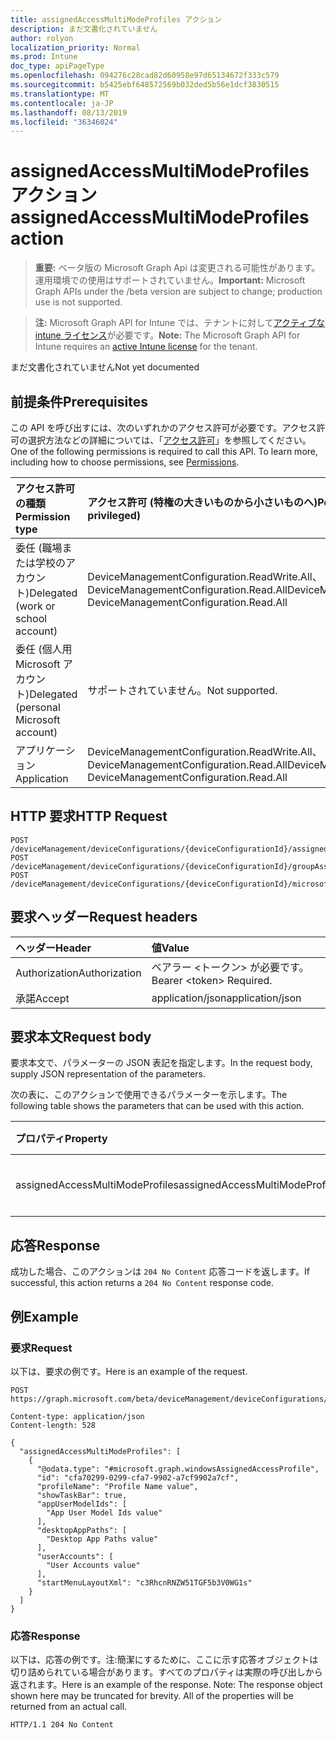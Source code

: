 ```yaml
---
title: assignedAccessMultiModeProfiles アクション
description: まだ文書化されていません
author: rolyon
localization_priority: Normal
ms.prod: Intune
doc_type: apiPageType
ms.openlocfilehash: 094276c28cad82d60958e97d65134672f333c579
ms.sourcegitcommit: b5425ebf648572569b032ded5b56e1dcf3830515
ms.translationtype: MT
ms.contentlocale: ja-JP
ms.lasthandoff: 08/13/2019
ms.locfileid: "36346024"
---
```

# <a name="assignedaccessmultimodeprofiles-action"></a><span data-ttu-id="d1fbc-103">assignedAccessMultiModeProfiles アクション</span><span class="sxs-lookup"><span data-stu-id="d1fbc-103">assignedAccessMultiModeProfiles action</span></span>

> <span data-ttu-id="d1fbc-104">**重要:** ベータ版の Microsoft Graph Api は変更される可能性があります。運用環境での使用はサポートされていません。</span><span class="sxs-lookup"><span data-stu-id="d1fbc-104">**Important:** Microsoft Graph APIs under the /beta version are subject to change; production use is not supported.</span></span>

> <span data-ttu-id="d1fbc-105">**注:** Microsoft Graph API for Intune では、テナントに対して[アクティブな intune ライセンス](https://go.microsoft.com/fwlink/?linkid=839381)が必要です。</span><span class="sxs-lookup"><span data-stu-id="d1fbc-105">**Note:** The Microsoft Graph API for Intune requires an [active Intune license](https://go.microsoft.com/fwlink/?linkid=839381) for the tenant.</span></span>

<span data-ttu-id="d1fbc-106">まだ文書化されていません</span><span class="sxs-lookup"><span data-stu-id="d1fbc-106">Not yet documented</span></span>

## <a name="prerequisites"></a><span data-ttu-id="d1fbc-107">前提条件</span><span class="sxs-lookup"><span data-stu-id="d1fbc-107">Prerequisites</span></span>
<span data-ttu-id="d1fbc-p101">この API を呼び出すには、次のいずれかのアクセス許可が必要です。アクセス許可の選択方法などの詳細については、「[アクセス許可](/graph/permissions-reference)」を参照してください。</span><span class="sxs-lookup"><span data-stu-id="d1fbc-p101">One of the following permissions is required to call this API. To learn more, including how to choose permissions, see [Permissions](/graph/permissions-reference).</span></span>

|<span data-ttu-id="d1fbc-110">アクセス許可の種類</span><span class="sxs-lookup"><span data-stu-id="d1fbc-110">Permission type</span></span>|<span data-ttu-id="d1fbc-111">アクセス許可 (特権の大きいものから小さいものへ)</span><span class="sxs-lookup"><span data-stu-id="d1fbc-111">Permissions (from most to least privileged)</span></span>|
|:---|:---|
|<span data-ttu-id="d1fbc-112">委任 (職場または学校のアカウント)</span><span class="sxs-lookup"><span data-stu-id="d1fbc-112">Delegated (work or school account)</span></span>|<span data-ttu-id="d1fbc-113">DeviceManagementConfiguration.ReadWrite.All、DeviceManagementConfiguration.Read.All</span><span class="sxs-lookup"><span data-stu-id="d1fbc-113">DeviceManagementConfiguration.ReadWrite.All, DeviceManagementConfiguration.Read.All</span></span>|
|<span data-ttu-id="d1fbc-114">委任 (個人用 Microsoft アカウント)</span><span class="sxs-lookup"><span data-stu-id="d1fbc-114">Delegated (personal Microsoft account)</span></span>|<span data-ttu-id="d1fbc-115">サポートされていません。</span><span class="sxs-lookup"><span data-stu-id="d1fbc-115">Not supported.</span></span>|
|<span data-ttu-id="d1fbc-116">アプリケーション</span><span class="sxs-lookup"><span data-stu-id="d1fbc-116">Application</span></span>|<span data-ttu-id="d1fbc-117">DeviceManagementConfiguration.ReadWrite.All、DeviceManagementConfiguration.Read.All</span><span class="sxs-lookup"><span data-stu-id="d1fbc-117">DeviceManagementConfiguration.ReadWrite.All, DeviceManagementConfiguration.Read.All</span></span>|

## <a name="http-request"></a><span data-ttu-id="d1fbc-118">HTTP 要求</span><span class="sxs-lookup"><span data-stu-id="d1fbc-118">HTTP Request</span></span>
<!-- {
  "blockType": "ignored"
}
-->
``` http
POST /deviceManagement/deviceConfigurations/{deviceConfigurationId}/assignedAccessMultiModeProfiles
POST /deviceManagement/deviceConfigurations/{deviceConfigurationId}/groupAssignments/{deviceConfigurationGroupAssignmentId}/deviceConfiguration/assignedAccessMultiModeProfiles
POST /deviceManagement/deviceConfigurations/{deviceConfigurationId}/microsoft.graph.windowsDomainJoinConfiguration/networkAccessConfigurations/{deviceConfigurationId}/assignedAccessMultiModeProfiles
```

## <a name="request-headers"></a><span data-ttu-id="d1fbc-119">要求ヘッダー</span><span class="sxs-lookup"><span data-stu-id="d1fbc-119">Request headers</span></span>
|<span data-ttu-id="d1fbc-120">ヘッダー</span><span class="sxs-lookup"><span data-stu-id="d1fbc-120">Header</span></span>|<span data-ttu-id="d1fbc-121">値</span><span class="sxs-lookup"><span data-stu-id="d1fbc-121">Value</span></span>|
|:---|:---|
|<span data-ttu-id="d1fbc-122">Authorization</span><span class="sxs-lookup"><span data-stu-id="d1fbc-122">Authorization</span></span>|<span data-ttu-id="d1fbc-123">ベアラー &lt;トークン&gt; が必要です。</span><span class="sxs-lookup"><span data-stu-id="d1fbc-123">Bearer &lt;token&gt; Required.</span></span>|
|<span data-ttu-id="d1fbc-124">承諾</span><span class="sxs-lookup"><span data-stu-id="d1fbc-124">Accept</span></span>|<span data-ttu-id="d1fbc-125">application/json</span><span class="sxs-lookup"><span data-stu-id="d1fbc-125">application/json</span></span>|

## <a name="request-body"></a><span data-ttu-id="d1fbc-126">要求本文</span><span class="sxs-lookup"><span data-stu-id="d1fbc-126">Request body</span></span>
<span data-ttu-id="d1fbc-127">要求本文で、パラメーターの JSON 表記を指定します。</span><span class="sxs-lookup"><span data-stu-id="d1fbc-127">In the request body, supply JSON representation of the parameters.</span></span>

<span data-ttu-id="d1fbc-128">次の表に、このアクションで使用できるパラメーターを示します。</span><span class="sxs-lookup"><span data-stu-id="d1fbc-128">The following table shows the parameters that can be used with this action.</span></span>

|<span data-ttu-id="d1fbc-129">プロパティ</span><span class="sxs-lookup"><span data-stu-id="d1fbc-129">Property</span></span>|<span data-ttu-id="d1fbc-130">型</span><span class="sxs-lookup"><span data-stu-id="d1fbc-130">Type</span></span>|<span data-ttu-id="d1fbc-131">説明</span><span class="sxs-lookup"><span data-stu-id="d1fbc-131">Description</span></span>|
|:---|:---|:---|
|<span data-ttu-id="d1fbc-132">assignedAccessMultiModeProfiles</span><span class="sxs-lookup"><span data-stu-id="d1fbc-132">assignedAccessMultiModeProfiles</span></span>|<span data-ttu-id="d1fbc-133">windowsAssignedAccessProfile コレクション</span><span class="sxs-lookup"><span data-stu-id="d1fbc-133">windowsAssignedAccessProfile collection</span></span>|<span data-ttu-id="d1fbc-134">まだ文書化されていません</span><span class="sxs-lookup"><span data-stu-id="d1fbc-134">Not yet documented</span></span>|



## <a name="response"></a><span data-ttu-id="d1fbc-135">応答</span><span class="sxs-lookup"><span data-stu-id="d1fbc-135">Response</span></span>
<span data-ttu-id="d1fbc-136">成功した場合、このアクションは `204 No Content` 応答コードを返します。</span><span class="sxs-lookup"><span data-stu-id="d1fbc-136">If successful, this action returns a `204 No Content` response code.</span></span>

## <a name="example"></a><span data-ttu-id="d1fbc-137">例</span><span class="sxs-lookup"><span data-stu-id="d1fbc-137">Example</span></span>

### <a name="request"></a><span data-ttu-id="d1fbc-138">要求</span><span class="sxs-lookup"><span data-stu-id="d1fbc-138">Request</span></span>
<span data-ttu-id="d1fbc-139">以下は、要求の例です。</span><span class="sxs-lookup"><span data-stu-id="d1fbc-139">Here is an example of the request.</span></span>
``` http
POST https://graph.microsoft.com/beta/deviceManagement/deviceConfigurations/{deviceConfigurationId}/assignedAccessMultiModeProfiles

Content-type: application/json
Content-length: 528

{
  "assignedAccessMultiModeProfiles": [
    {
      "@odata.type": "#microsoft.graph.windowsAssignedAccessProfile",
      "id": "cfa70299-0299-cfa7-9902-a7cf9902a7cf",
      "profileName": "Profile Name value",
      "showTaskBar": true,
      "appUserModelIds": [
        "App User Model Ids value"
      ],
      "desktopAppPaths": [
        "Desktop App Paths value"
      ],
      "userAccounts": [
        "User Accounts value"
      ],
      "startMenuLayoutXml": "c3RhcnRNZW51TGF5b3V0WG1s"
    }
  ]
}
```

### <a name="response"></a><span data-ttu-id="d1fbc-140">応答</span><span class="sxs-lookup"><span data-stu-id="d1fbc-140">Response</span></span>
<span data-ttu-id="d1fbc-p102">以下は、応答の例です。注:簡潔にするために、ここに示す応答オブジェクトは切り詰められている場合があります。すべてのプロパティは実際の呼び出しから返されます。</span><span class="sxs-lookup"><span data-stu-id="d1fbc-p102">Here is an example of the response. Note: The response object shown here may be truncated for brevity. All of the properties will be returned from an actual call.</span></span>
``` http
HTTP/1.1 204 No Content
```






